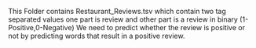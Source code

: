 This Folder contains Restaurant_Reviews.tsv which contain two tag separated values one part is review and other part is a review in binary (1-Positive,0-Negative)
We need to predict whether the review is positive or not by predicting words that result in a positive review.
